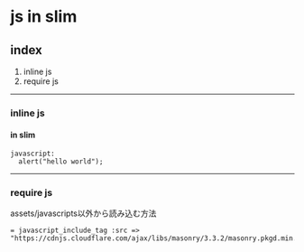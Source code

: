 # js in slim

## index

1. inline js
1. require js

----------------------

### inline js

#### in slim

```slim
javascript:
  alert("hello world");
```
----------------------

### require js

assets/javascripts以外から読み込む方法

```slim
= javascript_include_tag :src => "https://cdnjs.cloudflare.com/ajax/libs/masonry/3.3.2/masonry.pkgd.min.js"
```
